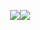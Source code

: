 <p align="center"><img src="https://laravel.com/assets/img/components/logo-laravel.svg"><span><img src="https://pro.guslyon.fr/static/uikit-1bb53871a270f5083c8178273729760b.png"></span></p>
